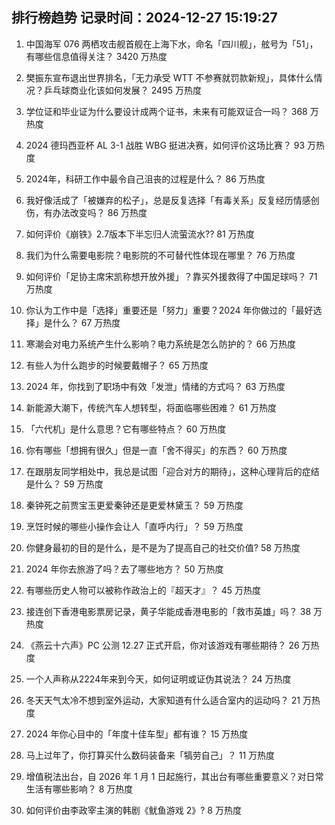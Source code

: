 
## 排行榜趋势 记录时间：2024-12-27 15:19:27
  
  1. 中国海军 076 两栖攻击舰首舰在上海下水，命名「四川舰」，舷号为「51」，有哪些信息值得关注？ 3420 万热度
    
  2. 樊振东宣布退出世界排名，「无力承受 WTT 不参赛就罚款新规」，具体什么情况？乒乓球商业化该如何发展？ 2495 万热度
    
  3. 学位证和毕业证为什么要设计成两个证书，未来有可能双证合一吗？ 368 万热度
    
  4. 2024 德玛西亚杯 AL 3-1 战胜 WBG 挺进决赛，如何评价这场比赛？ 93 万热度
    
  5. 2024年，科研工作中最令自己沮丧的过程是什么？ 86 万热度
    
  6. 我好像活成了「被嫌弃的松子」，总是反复选择「有毒关系」反复经历情感创伤，有办法改变吗？ 86 万热度
    
  7. 如何评价《崩铁》2.7版本下半忘归人流萤流水?? 81 万热度
    
  8. 我们为什么需要电影院？电影院的不可替代性体现在哪里？ 76 万热度
    
  9. 如何评价「足协主席宋凯称想开放外援」？靠买外援救得了中国足球吗？ 71 万热度
    
  10. 你认为工作中是「选择」重要还是「努力」重要？2024 年你做过的「最好选择」是什么？ 67 万热度
    
  11. 寒潮会对电力系统产生什么影响？电力系统是怎么防护的？ 66 万热度
    
  12. 有些人为什么跑步的时候要戴帽子？ 65 万热度
    
  13. 2024 年，你找到了职场中有效「发泄」情绪的方式吗？ 63 万热度
    
  14. 新能源大潮下，传统汽车人想转型，将面临哪些困难？ 61 万热度
    
  15. 「六代机」是什么意思？它有哪些特点？ 60 万热度
    
  16. 你有哪些「想拥有很久」但是一直「舍不得买」的东西？ 60 万热度
    
  17. 在跟朋友同学相处中，我总是试图「迎合对方的期待」，这种心理背后的症结是什么？ 59 万热度
    
  18. 秦钟死之前贾宝玉更爱秦钟还是更爱林黛玉？ 59 万热度
    
  19. 烹饪时候的哪些小操作会让人「直呼内行」？ 59 万热度
    
  20. 你健身最初的目的是什么，是不是为了提高自己的社交价值? 58 万热度
    
  21. 2024 年你去旅游了吗？去了哪些地方？ 50 万热度
    
  22. 有哪些历史人物可以被称作政治上的『超天才』？ 45 万热度
    
  23. 接连创下香港电影票房记录，黄子华能成香港电影的「救市英雄」吗？ 38 万热度
    
  24. 《燕云十六声》PC 公测 12.27 正式开启，你对该游戏有哪些期待？ 26 万热度
    
  25. 一个人声称从2224年来到今天，如何证明或证伪其说法？ 24 万热度
    
  26. 冬天天气太冷不想到室外运动，大家知道有什么适合室内的运动吗？ 21 万热度
    
  27. 2024 年你心目中的「年度十佳车型」都有谁？ 15 万热度
    
  28. 马上过年了，你打算买什么数码装备来「犒劳自己」？ 11 万热度
    
  29. 增值税法出台，自 2026 年 1 月 1 日起施行，其出台有哪些重要意义？对日常生活有哪些影响？ 8 万热度
    
  30. 如何评价由李政宰主演的韩剧《鱿鱼游戏 2》? 8 万热度
    